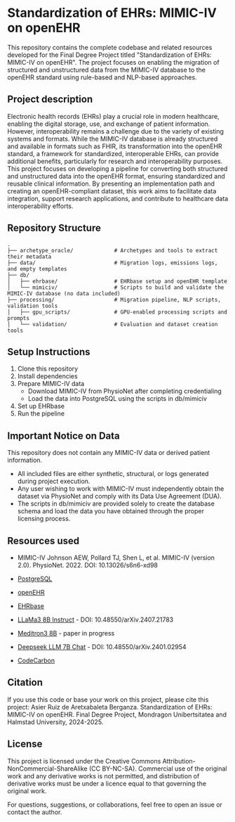 # Standardization of EHRs: MIMIC-IV on openEHR

This repository contains the complete codebase and related resources developed for the Final Degree Project titled "Standardization of EHRs: MIMIC-IV on openEHR". The project focuses on enabling the migration of structured and unstructured data from the MIMIC-IV database to the openEHR standard using rule-based and NLP-based approaches.

## Project description
Electronic health records (EHRs) play a crucial role in modern healthcare, enabling the digital storage, use, and exchange of patient information. However, interoperability remains a challenge due to the variety of existing systems and formats. While the MIMIC-IV database is already structured and available in formats such as FHIR, its transformation into the openEHR standard, a framework for standardized, interoperable EHRs, can provide additional benefits, particularly for research and interoperability purposes.
This project focuses on developing a pipeline for converting both structured and unstructured data into the openEHR format, ensuring standardized and reusable clinical information. By presenting an implementation path and creating an openEHR-compliant dataset, this work aims to facilitate data integration, support research applications, and contribute to healthcare data interoperability efforts.


## Repository Structure

```
.
├── archetype_oracle/             # Archetypes and tools to extract their metadata
├── data/                         # Migration logs, emissions logs, and empty templates
├── db/
│   ├── ehrbase/                  # EHRbase setup and openEHR template
│   └── mimiciv/                  # Scripts to build and validate the MIMIC-IV database (no data included)
├── processing/                   # Migration pipeline, NLP scripts, validation tools
│   ├── gpu_scripts/              # GPU-enabled processing scripts and prompts
│   └── validation/               # Evaluation and dataset creation tools
```

## Setup Instructions
1. Clone this repository
2. Install dependencies
3. Prepare MIMIC-IV data
    - Download MIMIC-IV from PhysioNet after completing credentialing
    - Load the data into PostgreSQL using the scripts in db/mimiciv
4. Set up EHRbase
5. Run the pipeline

## Important Notice on Data
This repository does not contain any MIMIC-IV data or derived patient information.
- All included files are either synthetic, structural, or logs generated during project execution.
- Any user wishing to work with MIMIC-IV must independently obtain the dataset via PhysioNet and comply with its Data Use Agreement (DUA).
- The scripts in db/mimiciv are provided solely to create the database schema and load the data you have obtained through the proper licensing process.

## Resources used
- MIMIC-IV
Johnson AEW, Pollard TJ, Shen L, et al. MIMIC-IV (version 2.0). PhysioNet. 2022.
DOI: 10.13026/s6n6-xd98

- [PostgreSQL](https://www.postgresql.org/)

- [openEHR](https://www.openehr.org/)

- [EHRbase](https://github.com/ehrbase/ehrbase/)

- [LLaMa3 8B Instruct](http://arxiv.org/abs/2407.21783/) - DOI: 10.48550/arXiv.2407.21783

- [Meditron3 8B](https://huggingface.co/OpenMeditron/Meditron3-8B/) - paper in progress

- [Deepseek LLM 7B Chat](http://arxiv.org/abs/2401.02954/) - DOI: 10.48550/arXiv.2401.02954

- [CodeCarbon](https://codecarbon.io/)

## Citation
If you use this code or base your work on this project, please cite this project: 
Asier Ruiz de Aretxabaleta Berganza. Standardization of EHRs: MIMIC-IV on openEHR. Final Degree Project, Mondragon Unibertsitatea and Halmstad University, 2024-2025.

## License
This project is licensed under the Creative Commons Attribution-NonCommercial-ShareAlike (CC BY-NC-SA). Commercial use of the original work and any derivative works is not permitted, and distribution of derivative works must be under a licence equal to that governing the original work.

For questions, suggestions, or collaborations, feel free to open an issue or contact the author.